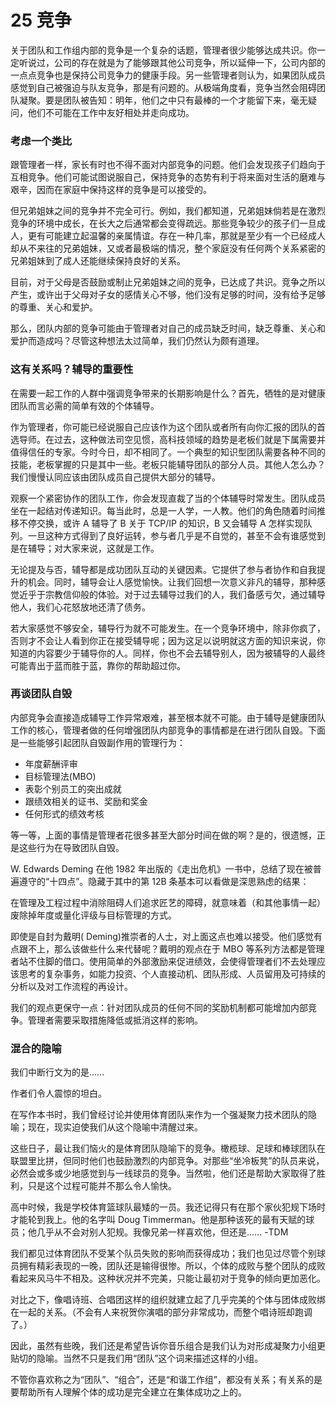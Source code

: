 # 25 竞争

关于团队和工作组内部的竞争是一个复杂的话题，管理者很少能够达成共识。你一定听说过，公司的存在就是为了能够跟其他公司竞争，所以延伸一下，公司内部的一点点竞争也是保持公司竞争力的健康手段。另一些管理者则认为，如果团队成员感觉到自己被强迫与队友竞争，那是有问题的。从极端角度看，竞争当然会阻碍团队凝聚。要是团队被告知：明年，他们之中只有最棒的一个才能留下来，毫无疑问，他们不可能在工作中友好相处并走向成功。

### 考虑一个类比



跟管理者一样，家长有时也不得不面对内部竞争的问题。他们会发现孩子们趋向于互相竞争。他们可能试图说服自己，保持竞争的态势有利于将来面对生活的磨难与艰辛，因而在家庭中保持这样的竞争是可以接受的。

但兄弟姐妹之间的竞争并不完全可行。例如，我们都知道，兄弟姐妹倘若是在激烈竞争的环境中成长，在长大之后通常都会变得疏远。那些竞争较少的孩子们一旦成人，更有可能建立起温馨的亲属情谊。存在一种几率，那就是至少有一个已经成人却从不来往的兄弟姐妹，又或者最极端的情况，整个家庭没有任何两个关系紧密的兄弟姐妹到了成人还能继续保持良好的关系。

目前，对于父母是否鼓励或制止兄弟姐妹之间的竞争，已达成了共识。竞争之所以产生，或许出于父母对子女的感情关心不够，他们没有足够的时间，没有给予足够的尊重、关心和爱护。

那么，团队内部的竞争可能由于管理者对自己的成员缺乏时间，缺乏尊重、关心和爱护而造成吗？尽管这种想法太过简单，我们仍然认为颇有道理。

### 这有关系吗？辅导的重要性



在需要一起工作的人群中强调竞争带来的长期影响是什么？首先，牺牲的是对健康团队而言必需的简单有效的个体辅导。

作为管理者，你可能已经说服自己应该作为这个团队或者所有向你汇报的团队的首选导师。在过去，这种做法司空见惯，高科技领域的趋势是老板们就是下属需要并值得信任的专家。今时今日，却不相同了。一个典型的知识型团队需要各种不同的技能，老板掌握的只是其中一些。老板只能辅导团队的部分人员。其他人怎么办？我们慢慢认同应该由团队成员自己提供大部分的辅导。

观察一个紧密协作的团队工作，你会发现直裁了当的个体辅导时常发生。团队成员坐在一起结对传递知识。每当此时，总是一人学，一人教。他们的角色随着时间推移不停交换，或许 A 辅导了 B 关于 TCP/IP 的知识，B 又会辅导 A 怎样实现队列。一旦这种方式得到了良好运转，参与者几乎是不自觉的，甚至不会有谁感觉到是在辅导；对大家来说，这就是工作。

无论提及与否，辅导都是成功团队互动的关键因素。它提供了参与者协作和自我提升的机会。同时，辅导会让人感觉愉快。让我们回想一次意义非凡的辅导，那种感觉近乎于宗教信仰般的体验。对于过去辅导过我们的人，我们备感亏欠，通过辅导他人，我们心花怒放地还清了债务。

若大家感觉不够安全，辅导行为就不可能发生。在一个竞争环境中，除非你疯了，否则才不会让人看到你正在接受辅导呢；因为这足以说明就这方面的知识来说，你知道的内容要少于辅导你的人。同样，你也不会去辅导别人，因为被辅导的人最终可能青出于蓝而胜于蓝，靠你的帮助超过你。

### 再谈团队自毁



内部竞争会直接造成辅导工作异常艰难，甚至根本就不可能。由于辅导是健康团队工作的核心，管理者做的任何增强团队内部竞争的事情都是在进行团队自毁。下面是一些能够引起团队自毁副作用的管理行为：

* 年度薪酬评审
* 目标管理法(MBO)
* 表彰个别员工的突出成就
* 跟绩效相关的证书、奖励和奖金
* 任何形式的绩效考核

等一等，上面的事情是管理者花很多甚至大部分时间在做的啊？是的，很遗憾，正是这些行为在导致团队自毁。

W. Edwards Deming 在他 1982 年出版的《走出危机》一书中，总结了现在被普遍遵守的“十四点”。隐藏于其中的第 12B 条基本可以看做是深思熟虑的结果：

在管理及工程过程中消除阻碍人们追求匠艺的障碍，就意味着（和其他事情一起）废除掉年度或量化评级与目标管理的方式。

即使是自封为戴明( Deming)推崇者的人士，对上面这点也难以接受。他们感觉有点跟不上，那么该做些什么来代替呢？戴明的观点在于 MBO 等系列方法都是管理者站不住脚的借口。使用简单的外部激励来促进绩效，会使得管理者们不去处理应该思考的复杂事务，如能力投资、个人直接动机、团队形成、人员留用及可持续的分析以及对工作流程的再设计。

我们的观点更保守一点：针对团队成员的任何不同的奖励机制都可能增加内部竞争。管理者需要采取措施降低或抵消这样的影响。

### 混合的隐喻



我们中断行文为的是……

作者们令人震惊的坦白。

在写作本书时，我们曾经讨论并使用体育团队来作为一个强凝聚力技术团队的隐喻；现在，现实迫使我们从这个隐喻中清醒过来。

这些日子，最让我们恼火的是体育团队隐喻下的竞争。橄榄球、足球和棒球团队在联盟里比拼，但同时他们也鼓励激烈的内部竞争。对那些“坐冷板凳”的队员来说，必然会或多或少地感觉到与一线球员的竞争。当然啦，他们还是帮助大家取得了胜利，只是这个过程可能并不那么令人愉快。

高中时候，我是学校体育篮球队最矮的一员。我还记得只有在那个家伙犯规下场时才能轮到我上。他的名字叫 Doug Timmerman。他是那种该死的最有天赋的球员；他几乎从不会对别人犯规。我像兄弟一样喜欢他，但还是…… -TDM

我们都见过体育团队不受某个队员失败的影响而获得成功；我们也见过尽管个别球员拥有精彩表现的一晚，团队还是输得很惨。所以，个体的成败与整个团队的成败看起来风马牛不相及。这种状况并不完美，只能让最初对于竞争的倾向更加恶化。

对比之下，像唱诗班、合唱团这样的组织就建立起了几乎完美的个体与团体成败绑在一起的关系。（不会有人来祝贺你演唱的部分非常成功，而整个唱诗班却跑调了。）

因此，虽然有些晚，我们还是希望告诉你音乐组合是我们认为对形成凝聚力小组更贴切的隐喻。当然不只是我们用“团队”这个词来描述这样的小组。

不管你喜欢称之为“团队”、“组合”，还是“和谐工作组”，都没有关系；有关系的是要帮助所有人理解个体的成功是完全建立在集体成功之上的。
